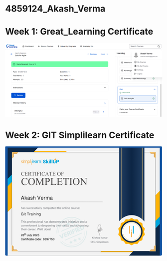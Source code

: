 # 4859124_Akash_Verma

 # Week 1: Great_Learning Certificate
![Screenshot Agile](https://github.com/akash2479/4859124_Akash_Verma/blob/main/SDLC/Screenshot_Agile_great_learning.png)


 #  Week 2: GIT Simplilearn Certificate
![Screenshot Git](https://github.com/akash2479/4859124_Akash_Verma/blob/main/Git/Screenshot_Git.png)

